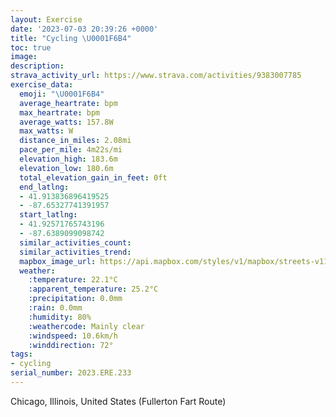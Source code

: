 ```yaml
---
layout: Exercise
date: '2023-07-03 20:39:26 +0000'
title: "Cycling \U0001F6B4"
toc: true
image:
description:
strava_activity_url: https://www.strava.com/activities/9383007785
exercise_data:
  emoji: "\U0001F6B4"
  average_heartrate: bpm
  max_heartrate: bpm
  average_watts: 157.8W
  max_watts: W
  distance_in_miles: 2.08mi
  pace_per_mile: 4m22s/mi
  elevation_high: 183.6m
  elevation_low: 180.6m
  total_elevation_gain_in_feet: 0ft
  end_latlng:
  - 41.913836896419525
  - -87.65327741391957
  start_latlng:
  - 41.92571765743196
  - -87.6389099098742
  similar_activities_count:
  similar_activities_trend:
  mapbox_image_url: https://api.mapbox.com/styles/v1/mapbox/streets-v11/static/path-5+787af2-1.0(er%7B~Ffi%7CuOBdADvLD%7CBB%60%5EHdGJxSb%40d%40JFP%40bDKrLShA%40d%40CfFIjBAlCGhGE%7CHM),pin-s-s+e5b22e(-87.64068,41.92563),pin-s-f+89ae00(-87.65334000000001,41.916199999999996)/auto/800x800?access_token=pk.eyJ1Ijoiam9zaGJlY2ttYW4iLCJhIjoiY205eWR2aDd1MWZ6djJrbXc4a3M0bWZleiJ9.XiG9OWkNcZk2QzjJbxLB4A
  weather:
    :temperature: 22.1°C
    :apparent_temperature: 25.2°C
    :precipitation: 0.0mm
    :rain: 0.0mm
    :humidity: 80%
    :weathercode: Mainly clear
    :windspeed: 10.6km/h
    :winddirection: 72°
tags:
- cycling
serial_number: 2023.ERE.233
---
```

Chicago, Illinois, United States (Fullerton Fart Route)

